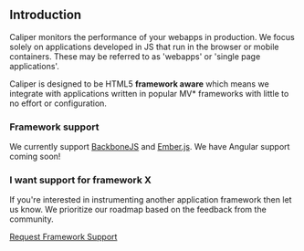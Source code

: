 ## Introduction

Caliper monitors the performance of your webapps in production.
We focus solely on applications developed in JS that run in the browser or mobile containers. These may be referred to as 'webapps' or 'single page applications'.

Caliper is designed to be HTML5 __framework aware__ which means we integrate
with applications written in popular MV\* frameworks with little to no effort or
configuration.

### Framework support

We currently support <a href="http://backbonejs.org" target="_blank">BackboneJS</a> and <a href="http://emberjs.com">Ember.js</a>. We have Angular support coming soon!

### I want support for framework X

If you're interested in instrumenting another application framework then let us know.
We prioritize our roadmap based on the feedback from the community.

<a class="btn btn-primary" href="mailto:team@caliper.io?subject=Framework Request">Request Framework Support</a>
